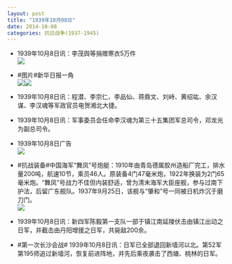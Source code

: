 ```yaml
---
layout: post
title: "1939年10月08日"
date: 2014-10-08
categories: 抗日战争(1937-1945)
---
```


<meta name="referrer" content="no-referrer" />

- 1939年10月8日讯：李茂舆等捐赠寒衣5万件 <br/><img src="https://ww2.sinaimg.cn/large/aca367d8jw1el4033lo7fj2064071aah.jpg" />

- #图片#新华日报一角 <br/><img src="https://ww2.sinaimg.cn/large/aca367d8gw1el3tws4598j20rb09g40c.jpg" /><img src="https://ww1.sinaimg.cn/large/aca367d8gw1el3txfvbn1j20s509mmz9.jpg" />

- 1939年10月8日讯：程潜、李宗仁、李品仙、蒋鼎文、刘峙、黄绍竑、余汉谋、李汉魂等军政官员电贺湘北大捷。 

- 1939年10月8日讯：军事委员会任命李汉魂为第三十五集团军总司令，邓龙光为副总司令。 

- 1939年10月8日广告 <br/><img src="https://ww2.sinaimg.cn/large/aca367d8jw1el3kh4h87bj20oo0kj445.jpg" />

- #抗战装备#中国海军“舞凤”号炮艇：1910年由青岛德属胶州造船厂完工，排水量200吨，航速10节，乘员46人。原装备4门47毫米炮，1922年换装为2门65毫米炮。“舞凤”号战力不佳但内装舒适，曾为清末海军大臣座舰，参与过南下护法，后留广东舰队。1937年9月25日，该舰与“肇和”号一同被日机炸沉于磨刀门。 <br/><img src="https://ww4.sinaimg.cn/large/aca367d8jw1el3iqmjmdtj20b40czgmr.jpg" />

- 1939年10月8日讯：新四军陈毅第一支队一部于镇江南延陵伏击由镇江出动之日军，并截击由丹阳增援之日军，共毙敌200余。 

- #第一次长沙会战# 1939年10月8日讯：日军已全部退回新墙河以北。第52军第195师追过新墙河，恢复前进阵地，并先后乘夜袭击了西塘、桃林的日军。 

